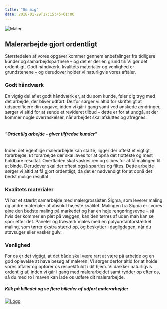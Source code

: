 ```yaml
---
title: "Om mig"
date: 2018-01-29T17:15:45+01:00
---
```


![Maler](../img/maler2.jpg)

## Malerarbejde gjort ordentligt
Størstedelen af vores opgaver kommer gennem anbefalinger fra tidligere kunder og samarbejdspartnere – og det er der én grund til: Vi gør det ordentligt. Godt håndværk, kvalitets materialer og venlighed er grundstenene – og derudover holder vi naturligvis vores aftaler.

### Godt håndværk
En vigtig del af et godt håndværk er, at du som kunde, føler dig tryg med det arbejde, der bliver udført. Derfor sørger vi altid for skrifteligt at udspecificere din opgave, inden vi går i gang samt ved ønskede ændringer, sørger vi altid for at sende et revideret tilbud – dette er for at undgå, at der kommer nogle overraskelser, når arbejdet skal afsluttes og afregnes.
<br><br>
#### *"Ordentlig arbejde - giver tilfredse kunder"*
<br>
Inden det egentlige malerarbejde kan starte, ligger der oftest et vigtigt forarbejde. Et forarbejde der skal laves for at opnå det flotteste og mest holdbare resultat. Overfladen skal vaskes ren og slibes for at få malingen til at binde. Derudover skal der oftest også spartles og filtes. Dette arbejde sørger vi altid at få gjort ordentligt, da det er nødvendigt for at opnå det bedst mulige resultat.

### Kvalitets materialer
Vi har et stærkt samarbejde med malergrossisten Sigma, som leverer maling og andre materialer af absolut højeste kvalitet. Malingen fra Sigma er i vores øjne den bedste maling på markedet og har en høje rengøringsevne – så hvis der kommer en plet på væggen, kan den tørres af uden man kan se spor efter det. Paneler og træværk males med en polyuretanforstærket maling, som tørrer ekstra stærkt op, og beskytter i dagligdagen, når du støvsuger eller vasker gulv.

### Venlighed
For os er det vigtigt, at det både skal være rart at være på arbejde og en god oplevelse at have besøg af maleren. Vi sørger derfor altid for at holde vores aftaler og opfører os respektfuldt i dit hjem. Vi dækker naturligvis ordentlig af, inden vi går i gang med malerarbejdet samt rydder op efter os, så du med ro i maven kan lade os udføre dit malerarbejde.

##### Klik på billedet og se flere billeder af udført malerarbejde:

[![Logo](../img/maler1.jpg)](../)


